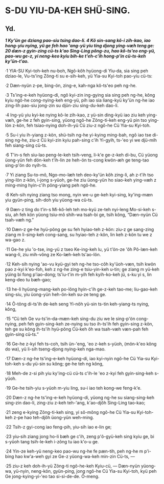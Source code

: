 
# S-DU YIU-DA-KEH SHÜ-SING.


## Yd. 

**_1 Ky'ün ge dziang pao-siu tsing dao-li. 4 Kô sin-sang kô-i zih-kao, iao hong-yiu nying, yü ge feh hao 'ang-yü yiu ting djong ying-væh teng ge: 20 dæn-z gyin-zing cü-ts k'ao Sing-Ling pông-zu, hao kô-ts'eo eng-yü, pao-wu ge-z, yi neng-keo kyiu bih-ke t'eh-c'ih hong-p'in cü-ts-keh ky'ün-t'ao._**

·1 YIA-SU Kyi-toh-keh nu-boh, Ngô-kôh hyüong-di Yiu-da, sia sing peh dziao-le, Vu-ts'ing Zông-ti su e-sih-keh, yü Yia-su Kyi-toh pao-yiu cü-ts:

·2 Dæn-nyün z-pe, bing-ön, zing-e, kah-nga kô-ts'eo peh ng-he.

·3 Ts'ing-e-keh hyüong-di, ngô kyi-zin ing-gying sia sing peh ng-he, kông kyiu ngô-he cong-nying-keh eng-yü, pih iao sia liang-kyü ky'ün ng-he iao zing-lih pao-siu jong-zin su djün-ziu sing-du-keh dao-li.

·4 Ing-yü yiu kyi-ke nying kô-le zih-kao, z yü-sin ding-kyü iao ziu keh ying-væh, ge-he z feh gyin-sing, yüong ngô-he Zông-ti-keh eng-yü pin tso ying-lön z-kön, feh tsiao-nying doh-ih-yü Cü ziu-z ngô-he Cü Yia-su Kyi-toh.

·5 Su-i yiu ih-yiang z-kön, shü-tsih ng-he yi-kying ming-bah, ngô iao tse di-sing ng-he, ziu-z Cü kyi-zin kyiu pah-sing c'ih Yi-gyih, ts-'eo yi we djü-mih feh siang-sing cü-ts.

·6 T'in-s feh siu-lao peng-le-keh tsih-veng, li-k'e ge-z-keh di-bu, Cü yüong üong-yün feh dön-keh t'ih-lin ze heh-ön ts-cong kwön-æh ge teng-tao sing-p'ön do nyih-ts.

·7 Yi ziang Su-to-mô, Ngo-mo-læh teh deo-ky'ün kôh zing-li, ah z-t'ih tso ying-lön z-kön, i-jong s-yüoh, ge-he ziu üong-yün ho siao-keh ying-væh z ming-ming hyin-c'ih pông-yiang peh ngô-he.

·8 Keh-sih nying ziang tso mong, nyin we-u ge-keh kyi-sing, ky'ing-mæn yiu gyün-ping, sih-doh yiu yüong-wa cü-ts.

·9 Dæn-z ting do t'in-s Mi-kô-leh teh mo-kyü ze-teh nyi-leng Mo-si-keh s-siu, ah feh kön yüong tsiu-mô shih-wa tsah-bi ge, tsih kông, “Dæn-nyün Cü tsah-væh ng.”

·10 Dæn-z ge-he hyü-pông ge su feh hyiao-teh z-kön: ziu-z ge sang-zing ziang m li-sing-keh cong-sang, su hyiao-teh z-kön, lin keh z-kön tu we z wa-gao z.

·11 Ge-he yiu 'o-tse, ing-yü z tseo Ke-ing-keh lu, yü t'ön-ze 'ôh Pô-læn-keh wang-li, ziu mih-vông ze Ko-læh-keh ts'ao-lön.

·12 Keh-sih nying 'ao-vu kyü-gyi teh ng-he tso-côh ky'üoh-væn, tsih kwön pao z-kyi k'eo-foh, keh z ng-he zing-e tsiu-yin-keh u-tin; ge ziang m yü-keh yüing bi fong p'iao-dong; ts'iu-t'in m-yih feh kyih-ko-keh jü, s-ku yi s, lin keng-deo tu bæh-gao;

·13 he-li hyüong-mang-keh po-lông hyin-c'ih ge-z-keh tao-me; liu-gao-keh sing-siu, yiu üong-yün heh-ön-keh su-ze teng ge.

·14 Ô-tông di-ts'ih de-keh seng Yi-nôh yü-sin ts-tin keh-yiang-ts nying, kông,

·15 “Cü teh Ge vu-ts'in-da-mæn-keh sing-du ziu we le sing-p'ön cong-nying, peh feh gyin-sing-keh ze-nying su tso ih-ts'ih feh gyin-sing z-kön, teh ge su kông ih-ts'ih hyü-pông Cü-keh ôh wa tsah-væh væn-pah feh gyin-sing cü-ts.”

·16 Ge-he z-kyi feh ts-coh, tsih ün-'eng, 'eo z-keh s-yüoh, (mön-k'eo kông do wa), yü li-sih tseng-djong nying-keh nga-mao.

·17 Dæn-z ng-he ts'ing-e-keh hyüong-di, iao kyi-nyin ngô-he Cü Yia-su Kyi-toh-keh s-du yü-sin su kông; ge-he teh ng kông,

·18 Meh-de z-si pih yiu ky'ing-cü cü-ts c'ih-le 'eo z-kyi feh gyin-sing-keh s-yüoh.

·19 Ge-he tsih-yiu s-yüoh m-yiu ling, su-i iao  teh kong-we feng-k'e.

·20 Dæn-z ng-he ts'ing-e-keh hyüong-di, yüong ng-he su siang-sing-keh sing-zin dao-li, zing-ziu z-keh teh-'ang, k'ao-djôh Sing-Ling tao-kao;

·21 zeng e-kying Zông-ti-keh sing, yi sô-mông ngô-he Cü Yia-su Kyi-toh-keh z-pe hao teh-djôh üong-yün weh-ming.

·22 Tsih-z gyi-cong iao feng-pih, yiu-sih iao e-lin ge;

·23 yiu-sih ziang jong ho-li bæh ge c'ih, zeng p'ô-gyü-keh sing kyiu ge, bi s-yüoh tang tsih-le-keh i-zông tu iao k'o-u ge.

·24 Yin-ze keh-yü neng-keo pao-wu ng-he fe pæn-tih, peh ng-he m p'i-bing hao kw'a-weh gyi ze Ge-z yüong-wa-keh min-zin Cü-ts, —

·25 ziu-z keh doh-ih-yü Zông-ti ngô-he-keh Kyiu-cü, — Dæn-nyün yüong-wa, yü-nyin, neng-kön, gyün-ping, jong ngô-he Cü Yia-su Kyi-toh, kyü peh Ge jong-kying-yi-'eo tao si-si-de-de. Ô-meng.




